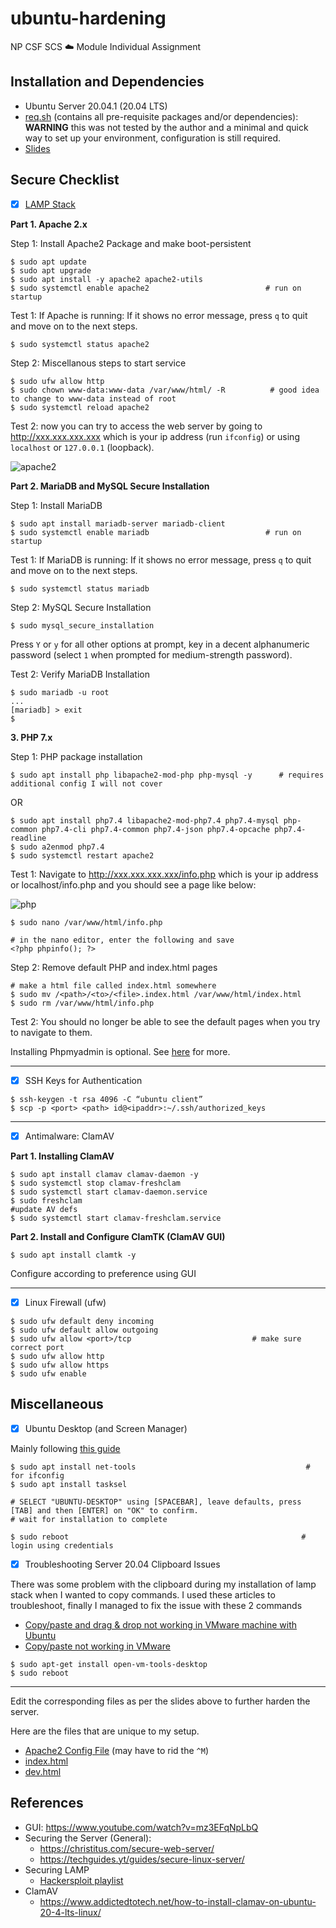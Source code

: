 # ubuntu-hardening
NP CSF SCS ☁️ Module Individual Assignment

## Installation and Dependencies
* Ubuntu Server 20.04.1 (20.04 LTS)
* [req.sh](https://github.com/RyanNgCT/ubuntu-hardening/blob/main/dependencies/req.sh) (contains all pre-requisite packages and/or dependencies): **WARNING** this was not tested by the author and a minimal and quick way to set up your environment, configuration is still required.
* [Slides](https://docs.google.com/presentation/d/1L1b1AIIjt6Fb_5auAaVlQ-g5eTmZ9nfo9hBRdok8h78/edit?usp=sharing)

## Secure Checklist
- [x] [LAMP Stack](https://www.linuxbabe.com/ubuntu/install-lamp-stack-ubuntu-20-04-server-desktop)

**Part 1. Apache 2.x**

Step 1: Install Apache2 Package and make boot-persistent
```
$ sudo apt update
$ sudo apt upgrade
$ sudo apt install -y apache2 apache2-utils
$ sudo systemctl enable apache2                          # run on startup
```
Test 1: If Apache is running: If it shows no error message, press `q` to quit and move on to the next steps.

```
$ sudo systemctl status apache2
```

Step 2: Miscellanous steps to start service
```
$ sudo ufw allow http
$ sudo chown www-data:www-data /var/www/html/ -R          # good idea to change to www-data instead of root
$ sudo systemctl reload apache2
```
Test 2: now you can try to access the web server by going to http://xxx.xxx.xxx.xxx which is your ip address (run `ifconfig`) or using `localhost` or `127.0.0.1` (loopback).

![apache2](https://github.com/RyanNgCT/ubuntu-hardening/blob/main/images/apache2.png)


**Part 2. MariaDB and MySQL Secure Installation**

Step 1: Install MariaDB
```
$ sudo apt install mariadb-server mariadb-client
$ sudo systemctl enable mariadb                          # run on startup
```
Test 1: If MariaDB is running: If it shows no error message, press `q` to quit and move on to the next steps.
```
$ sudo systemctl status mariadb                          
```

Step 2: MySQL Secure Installation
```
$ sudo mysql_secure_installation
```
Press `Y` or `y` for all other options at prompt, key in a decent alphanumeric password (select `1` when prompted for medium-strength password).

Test 2: Verify MariaDB Installation
```
$ sudo mariadb -u root
...
[mariadb] > exit
$ 
```
**3. PHP 7.x**

Step 1: PHP package installation
```
$ sudo apt install php libapache2-mod-php php-mysql -y      # requires additional config I will not cover
```
OR
```
$ sudo apt install php7.4 libapache2-mod-php7.4 php7.4-mysql php-common php7.4-cli php7.4-common php7.4-json php7.4-opcache php7.4-readline
$ sudo a2enmod php7.4
$ sudo systemctl restart apache2
```
Test 1: Navigate to http://xxx.xxx.xxx.xxx/info.php which is your ip address or localhost/info.php and you should see a page like below:

![php](https://github.com/RyanNgCT/ubuntu-hardening/blob/main/images/php.png)
```
$ sudo nano /var/www/html/info.php

# in the nano editor, enter the following and save
<?php phpinfo(); ?>
```

Step 2: Remove default PHP and index.html pages
```
# make a html file called index.html somewhere
$ sudo mv /<path>/<to>/<file>.index.html /var/www/html/index.html
$ sudo rm /var/www/html/info.php
```
Test 2: You should no longer be able to see the default pages when you try to navigate to them.

Installing Phpmyadmin is optional. See [here](https://www.linuxbabe.com/ubuntu/install-phpmyadmin-apache-lamp-ubuntu-20-04) for more.

---

- [x] SSH Keys for Authentication
```
$ ssh-keygen -t rsa 4096 -C “ubuntu client”
$ scp -p <port> <path> id@<ipaddr>:~/.ssh/authorized_keys
```

---

- [x] Antimalware: ClamAV

**Part 1. Installing ClamAV**
```
$ sudo apt install clamav clamav-daemon -y
$ sudo systemctl stop clamav-freshclam
$ sudo systemctl start clamav-daemon.service
$ sudo freshclam                                                    #update AV defs
$ sudo systemctl start clamav-freshclam.service
```

**Part 2. Install and Configure ClamTK (ClamAV GUI)**
```
$ sudo apt install clamtk -y
```
Configure according to preference using GUI

---

- [x] Linux Firewall (ufw)
```
$ sudo ufw default deny incoming
$ sudo ufw default allow outgoing
$ sudo ufw allow <port>/tcp                           # make sure correct port
$ sudo ufw allow http
$ sudo ufw allow https
$ sudo ufw enable
```

## Miscellaneous 
- [x] Ubuntu Desktop (and Screen Manager)

Mainly following [this guide](https://www.digitalocean.com/community/tutorials/how-to-install-linux-apache-mysql-php-lamp-stack-ubuntu-18-04#step-4-%E2%80%94-setting-up-virtual-hosts-(recommended))
```
$ sudo apt install net-tools                                      # for ifconfig
$ sudo apt install tasksel

# SELECT "UBUNTU-DESKTOP" using [SPACEBAR], leave defaults, press [TAB] and then [ENTER] on "OK" to confirm.
# wait for installation to complete

$ sudo reboot                                                    # login using credentials

```
- [x] Troubleshooting Server 20.04 Clipboard Issues

There was some problem with the clipboard during my installation of lamp stack when I wanted to copy commands. I used these articles to troubleshoot, finally I managed to fix the issue with these 2 commands
* [Copy/paste and drag & drop not working in VMware machine with Ubuntu](https://askubuntu.com/questions/691585/copy-paste-and-dragdrop-not-working-in-vmware-machine-with-ubuntu) 
* [Copy/paste not working in VMware](https://askubuntu.com/questions/985924/copy-paste-not-working-in-vmware/994361)

```
$ sudo apt-get install open-vm-tools-desktop
$ sudo reboot
```
---

Edit the corresponding files as per the slides above to further harden the server. 

Here are the files that are unique to my setup.
* [Apache2 Config File](https://github.com/RyanNgCT/ubuntu-hardening/blob/main/dependencies/apache2.conf) (may have to rid the `^M`)
* [index.html](https://github.com/RyanNgCT/ubuntu-hardening/blob/main/dependencies/index.html)
* [dev.html](https://github.com/RyanNgCT/ubuntu-hardening/blob/main/dependencies/dev.html)




## References
* GUI: https://www.youtube.com/watch?v=mz3EFqNpLbQ
* Securing the Server (General):
   * https://christitus.com/secure-web-server/
   * https://techguides.yt/guides/secure-linux-server/
* Securing LAMP
   * [Hackersploit playlist](https://www.youtube.com/watch?v=Ryu3SDPYNb8&list=PLBf0hzazHTGMG7fJvZoAAw-JE3WyMIOQv)
* ClamAV
   * https://www.addictedtotech.net/how-to-install-clamav-on-ubuntu-20-4-lts-linux/





